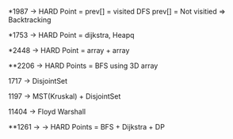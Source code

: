 *1987 -> HARD Point = prev[] = visited DFS prev[] = Not visitied => Backtracking

*1753 -> HARD Point = dijkstra, Heapq

*2448 -> HARD Point = array + array

**2206 -> HARD Points = BFS using 3D array

1717 -> DisjointSet

1197 -> MST(Kruskal) + DisjointSet

11404 -> Floyd Warshall 

**1261 -> -> HARD Points = BFS + Dijkstra + DP